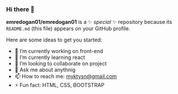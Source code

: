 ### Hi there 👋

**emredogan01/emredogan01** is a ✨ _special_ ✨ repository because its `README.md` (this file) appears on your GitHub profile.

Here are some ideas to get you started:

- 🔭 I’m currently working on front-end
- 🌱 I’m currently learning react
- 👯 I’m looking to collaborate on project
- 💬 Ask me about anythnig
- 📫 How to reach me: myktysn@gmail.com
- ⚡ Fun fact: HTML, CSS, BOOTSTRAP

